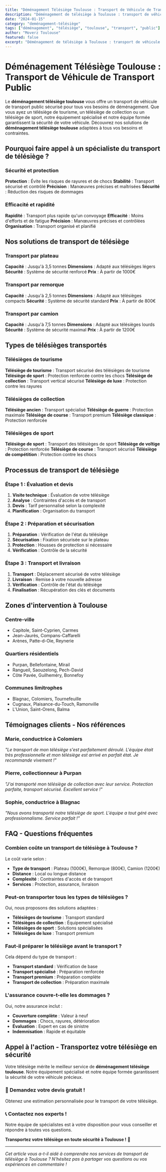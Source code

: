 ```yaml
---
title: "Déménagement Télésiège Toulouse : Transport de Véhicule de Transport Public"
description: "Déménagement de télésiège à Toulouse : transport de véhicule de transport public. Équipement spécialisé, équipe formée, assurance complète. Devis gratuit."
date: "2024-01-15"
category: "deménagement-télésiège"
tags: ["déménagement", "télésiège", "toulouse", "transport", "public"]
author: "Moverz Toulouse"
featured: false
excerpt: "Déménagement de télésiège à Toulouse : transport de véhicule de transport public. Équipement spécialisé, équipe formée, assurance complète."
---
```


# Déménagement Télésiège Toulouse : Transport de Véhicule de Transport Public

Le **déménagement télésiège toulouse** vous offre un transport de véhicule de transport public sécurisé pour tous vos besoins de déménagement. Que vous ayez un télésiège de tourisme, un télésiège de collection ou un télésiège de sport, notre équipement spécialisé et notre équipe formée garantissent la sécurité de votre véhicule. Découvrez nos solutions de **déménagement télésiège toulouse** adaptées à tous vos besoins et contraintes.

## Pourquoi faire appel à un spécialiste du transport de télésiège ?

### Sécurité et protection

**Protection** : Évite les risques de rayures et de chocs
**Stabilité** : Transport sécurisé et contrôlé
**Précision** : Manœuvres précises et maîtrisées
**Sécurité** : Réduction des risques de dommages

### Efficacité et rapidité

**Rapidité** : Transport plus rapide qu'un convoyage
**Efficacité** : Moins d'efforts et de fatigue
**Précision** : Manœuvres précises et contrôlées
**Organisation** : Transport organisé et planifié

## Nos solutions de transport de télésiège

### Transport par plateau

**Capacité** : Jusqu'à 3,5 tonnes
**Dimensions** : Adapté aux télésièges légers
**Sécurité** : Système de sécurité renforcé
**Prix** : À partir de 1000€

### Transport par remorque

**Capacité** : Jusqu'à 2,5 tonnes
**Dimensions** : Adapté aux télésièges compacts
**Sécurité** : Système de sécurité standard
**Prix** : À partir de 800€

### Transport par camion

**Capacité** : Jusqu'à 7,5 tonnes
**Dimensions** : Adapté aux télésièges lourds
**Sécurité** : Système de sécurité maximal
**Prix** : À partir de 1200€

## Types de télésièges transportés

### Télésièges de tourisme

**Télésiège de tourisme** : Transport sécurisé des télésièges de tourisme
**Télésiège de sport** : Protection renforcée contre les chocs
**Télésiège de collection** : Transport vertical sécurisé
**Télésiège de luxe** : Protection contre les rayures

### Télésièges de collection

**Télésiège ancien** : Transport spécialisé
**Télésiège de guerre** : Protection maximale
**Télésiège de course** : Transport premium
**Télésiège classique** : Protection renforcée

### Télésièges de sport

**Télésiège de sport** : Transport des télésièges de sport
**Télésiège de voltige** : Protection renforcée
**Télésiège de course** : Transport sécurisé
**Télésiège de compétition** : Protection contre les chocs

## Processus de transport de télésiège

### Étape 1 : Évaluation et devis

1. **Visite technique** : Évaluation de votre télésiège
2. **Analyse** : Contraintes d'accès et de transport
3. **Devis** : Tarif personnalisé selon la complexité
4. **Planification** : Organisation du transport

### Étape 2 : Préparation et sécurisation

1. **Préparation** : Vérification de l'état du télésiège
2. **Sécurisation** : Fixation sécurisée sur le plateau
3. **Protection** : Housses de protection si nécessaire
4. **Vérification** : Contrôle de la sécurité

### Étape 3 : Transport et livraison

1. **Transport** : Déplacement sécurisé de votre télésiège
2. **Livraison** : Remise à votre nouvelle adresse
3. **Vérification** : Contrôle de l'état du télésiège
4. **Finalisation** : Récupération des clés et documents

## Zones d'intervention à Toulouse

### Centre-ville
- Capitole, Saint-Cyprien, Carmes
- Jean-Jaurès, Compans-Caffarelli
- Arènes, Patte-d-Oie, Reynerie

### Quartiers résidentiels
- Purpan, Bellefontaine, Mirail
- Rangueil, Saouzelong, Pech-David
- Côte Pavée, Guilheméry, Bonnefoy

### Communes limitrophes
- Blagnac, Colomiers, Tournefeuille
- Cugnaux, Plaisance-du-Touch, Ramonville
- L'Union, Saint-Orens, Balma

## Témoignages clients - Nos références

### Marie, conductrice à Colomiers
*"Le transport de mon télésiège s'est parfaitement déroulé. L'équipe était très professionnelle et mon télésiège est arrivé en parfait état. Je recommande vivement !"*

### Pierre, collectionneur à Purpan
*"J'ai transporté mon télésiège de collection avec leur service. Protection parfaite, transport sécurisé. Excellent service !"*

### Sophie, conductrice à Blagnac
*"Nous avons transporté notre télésiège de sport. L'équipe a tout géré avec professionnalisme. Service parfait !"*

## FAQ - Questions fréquentes

### Combien coûte un transport de télésiège à Toulouse ?

Le coût varie selon :
- **Type de transport** : Plateau (1000€), Remorque (800€), Camion (1200€)
- **Distance** : Local ou longue distance
- **Complexité** : Contraintes d'accès et de transport
- **Services** : Protection, assurance, livraison

### Peut-on transporter tous les types de télésièges ?

Oui, nous proposons des solutions adaptées :
- **Télésièges de tourisme** : Transport standard
- **Télésièges de collection** : Équipement spécialisé
- **Télésièges de sport** : Solutions spécialisées
- **Télésièges de luxe** : Transport premium

### Faut-il préparer le télésiège avant le transport ?

Cela dépend du type de transport :
- **Transport standard** : Vérification de base
- **Transport spécialisé** : Préparation renforcée
- **Transport premium** : Préparation complète
- **Transport de collection** : Préparation maximale

### L'assurance couvre-t-elle les dommages ?

Oui, notre assurance inclut :
- **Couverture complète** : Valeur à neuf
- **Dommages** : Chocs, rayures, détérioration
- **Évaluation** : Expert en cas de sinistre
- **Indemnisation** : Rapide et équitable

## Appel à l'action - Transportez votre télésiège en sécurité

Votre télésiège mérite le meilleur service de **déménagement télésiège toulouse**. Notre équipement spécialisé et notre équipe formée garantissent la sécurité de votre véhicule précieux.

### 🎿 **Demandez votre devis gratuit !**

Obtenez une estimation personnalisée pour le transport de votre télésiège.

### 📞 **Contactez nos experts !**

Notre équipe de spécialistes est à votre disposition pour vous conseiller et répondre à toutes vos questions.

**Transportez votre télésiège en toute sécurité à Toulouse !** 🚚

---

*Cet article vous a-t-il aidé à comprendre nos services de transport de télésiège à Toulouse ? N'hésitez pas à partager vos questions ou vos expériences en commentaire !*